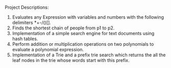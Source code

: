 Project Descriptions:

1. Evaluates any Expression with variables and numbers with the following delimiters *+-/()[].
2. Finds the shortest chain of people from p1 to p2.
3. Implementation of a simple search engine for text documents using hash tables.
4. Perform addition or multiplication operations on two polynomials to evaluate a polynomial expression.
5. Implementation of a Trie and a prefix trie search which returns the all the leaf nodes in the trie whose words start with this prefix.
